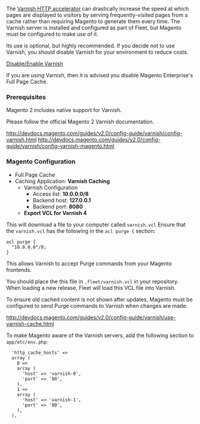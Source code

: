 The [Varnish HTTP accelerator](https://www.varnish-cache.org/) can drastically increase the speed at which pages are displayed to visitors by serving frequently-visited pages from a cache rather than requiring Magento to generate them every time. The Varnish server is installed and configured as part of Fleet, but Magento must be configured to make use of it.

Its use is optional, but highly recommended.
If you decide not to use Varnish, you should disable Varnish for your environment to reduce costs.

[Disable/Enable Varnish](/how-to/manage-environments/#enabling-and-disabling-varnish-for-an-environment)

If you are using Varnish, then it is advised you disable Magento Enterprise's Full Page Cache.

### Prerequisites

Magento 2 includes native support for Varnish.

Please follow the official Magento 2 Varnish documentation.

http://devdocs.magento.com/guides/v2.0/config-guide/varnish/config-varnish.html
http://devdocs.magento.com/guides/v2.0/config-guide/varnish/config-varnish-magento.html

### Magento Configuration

 * Full Page Cache
 * Caching Application: **Varnish Caching**
     * Varnish Configuration
         * Access list: **10.0.0.0/8**
         * Backend host: **127.0.0.1**
         * Backend port: **8080**
     * **Export VCL for Varnish 4**

This will download a file to your computer called `varnish.vcl`
Ensure that the `varnish.vcl` has the following in the `acl purge {` section:

```
acl purge {
  "10.0.0.0"/8;
}
```

This allows Varnish to accept Purge commands from your Magento frontends.

You should place the this file in `.fleet/varnish.vcl` in your repository.
When loading a new release, Fleet will load this VCL file into Varnish.

To ensure old cached content is not shown after updates, Magento must be
configured to send Purge commands to Varnish when changes are made.

http://devdocs.magento.com/guides/v2.0/config-guide/varnish/use-varnish-cache.html

To make Magento aware of the Varnish servers, add the following section to `app/etc/env.php`:

```
  'http_cache_hosts' =>
  array (
    0 =>
    array (
      'host' => 'varnish-0',
      'port' => '80',
    ),
    1 =>
    array (
      'host' => 'varnish-1',
      'port' => '80',
    ),
  ),
```
